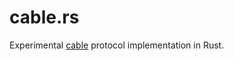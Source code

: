 # cable.rs

Experimental [cable](https://github.com/cabal-club/cable/tree/v1-draft) protocol implementation in Rust.

